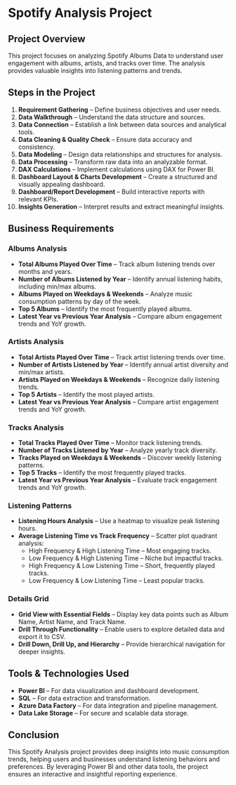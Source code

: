 # Spotify Analysis Project

## Project Overview
This project focuses on analyzing Spotify Albums Data to understand user engagement with albums, artists, and tracks over time. The analysis provides valuable insights into listening patterns and trends.

## Steps in the Project
1. **Requirement Gathering** – Define business objectives and user needs.
2. **Data Walkthrough** – Understand the data structure and sources.
3. **Data Connection** – Establish a link between data sources and analytical tools.
4. **Data Cleaning & Quality Check** – Ensure data accuracy and consistency.
5. **Data Modeling** – Design data relationships and structures for analysis.
6. **Data Processing** – Transform raw data into an analyzable format.
7. **DAX Calculations** – Implement calculations using DAX for Power BI.
8. **Dashboard Layout & Charts Development** – Create a structured and visually appealing dashboard.
9. **Dashboard/Report Development** – Build interactive reports with relevant KPIs.
10. **Insights Generation** – Interpret results and extract meaningful insights.

## Business Requirements

### Albums Analysis
- **Total Albums Played Over Time** – Track album listening trends over months and years.
- **Number of Albums Listened by Year** – Identify annual listening habits, including min/max albums.
- **Albums Played on Weekdays & Weekends** – Analyze music consumption patterns by day of the week.
- **Top 5 Albums** – Identify the most frequently played albums.
- **Latest Year vs Previous Year Analysis** – Compare album engagement trends and YoY growth.

### Artists Analysis
- **Total Artists Played Over Time** – Track artist listening trends over time.
- **Number of Artists Listened by Year** – Identify annual artist diversity and min/max artists.
- **Artists Played on Weekdays & Weekends** – Recognize daily listening trends.
- **Top 5 Artists** – Identify the most played artists.
- **Latest Year vs Previous Year Analysis** – Compare artist engagement trends and YoY growth.

### Tracks Analysis
- **Total Tracks Played Over Time** – Monitor track listening trends.
- **Number of Tracks Listened by Year** – Analyze yearly track diversity.
- **Tracks Played on Weekdays & Weekends** – Discover weekly listening patterns.
- **Top 5 Tracks** – Identify the most frequently played tracks.
- **Latest Year vs Previous Year Analysis** – Evaluate track engagement trends and YoY growth.

### Listening Patterns
- **Listening Hours Analysis** – Use a heatmap to visualize peak listening hours.
- **Average Listening Time vs Track Frequency** – Scatter plot quadrant analysis:
  - High Frequency & High Listening Time – Most engaging tracks.
  - Low Frequency & High Listening Time – Niche but impactful tracks.
  - High Frequency & Low Listening Time – Short, frequently played tracks.
  - Low Frequency & Low Listening Time – Least popular tracks.

### Details Grid
- **Grid View with Essential Fields** – Display key data points such as Album Name, Artist Name, and Track Name.
- **Drill Through Functionality** – Enable users to explore detailed data and export it to CSV.
- **Drill Down, Drill Up, and Hierarchy** – Provide hierarchical navigation for deeper insights.

## Tools & Technologies Used
- **Power BI** – For data visualization and dashboard development.
- **SQL** – For data extraction and transformation.
- **Azure Data Factory** – For data integration and pipeline management.
- **Data Lake Storage** – For secure and scalable data storage.

## Conclusion
This Spotify Analysis project provides deep insights into music consumption trends, helping users and businesses understand listening behaviors and preferences. By leveraging Power BI and other data tools, the project ensures an interactive and insightful reporting experience.

